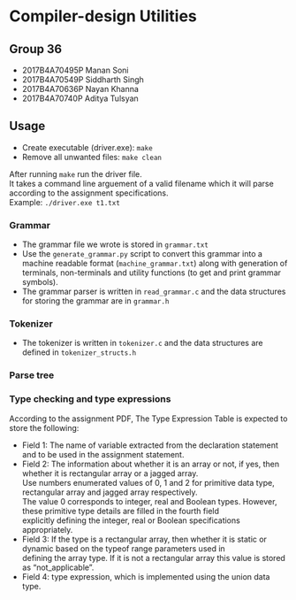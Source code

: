 # Compiler-design Utilities

## Group 36
- 2017B4A70495P Manan Soni
- 2017B4A70549P Siddharth Singh
- 2017B4A70636P Nayan Khanna
- 2017B4A70740P Aditya Tulsyan

## Usage
- Create executable (driver.exe): ```make```
- Remove all unwanted files: ```make clean```

After running ```make``` run the driver file.  
It takes a command line arguement of a valid filename which it will parse according to the assignment specifications.  
Example: ```./driver.exe t1.txt```

### Grammar

- The grammar file we wrote is stored in ```grammar.txt```
- Use the ```generate_grammar.py``` script to convert this grammar into a machine readable format (```machine_grammar.txt```) along with generation of terminals, non-terminals and utility functions (to get and print grammar symbols).  
- The grammar parser is written in ```read_grammar.c``` and the data structures for storing the grammar are in ```grammar.h```

### Tokenizer

- The tokenizer is written in ```tokenizer.c``` and the data structures are defined in ```tokenizer_structs.h```

### Parse tree

### Type checking and type expressions

According to the assignment PDF, The Type Expression Table is expected to store the following:
 + Field 1: The name of variable extracted from the declaration statement and to be used in the
assignment statement.
 + Field 2: The information about whether it is an array or not, if yes, then whether it is rectangular
array or a jagged array.  
Use numbers enumerated values of 0, 1 and 2 for primitive data type, rectangular array and jagged array respectively.  
The value 0 corresponds to integer, real and Boolean types. However, these primitive type details are filled in the fourth field  
explicitly defining the integer, real or Boolean specifications appropriately.
 + Field 3: If the type is a rectangular array, then whether it is static or dynamic based on the typeof range parameters used in  
defining the array type. If it is not a rectangular array this value is stored as “not_applicable”.
 + Field 4: type expression, which is implemented using the union data type.
